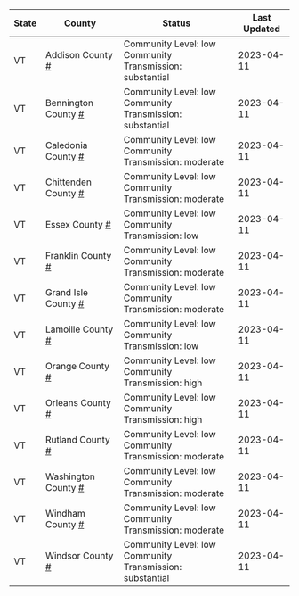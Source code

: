State | County | Status | Last Updated
--- | --- | --- | --- 
VT | Addison County <a href="#addison_county">#</a> | <a name="addison_county"></a>Community Level: low<br/>Community Transmission: substantial | 2023-04-11
VT | Bennington County <a href="#bennington_county">#</a> | <a name="bennington_county"></a>Community Level: low<br/>Community Transmission: substantial | 2023-04-11
VT | Caledonia County <a href="#caledonia_county">#</a> | <a name="caledonia_county"></a>Community Level: low<br/>Community Transmission: moderate | 2023-04-11
VT | Chittenden County <a href="#chittenden_county">#</a> | <a name="chittenden_county"></a>Community Level: low<br/>Community Transmission: moderate | 2023-04-11
VT | Essex County <a href="#essex_county">#</a> | <a name="essex_county"></a>Community Level: low<br/>Community Transmission: low | 2023-04-11
VT | Franklin County <a href="#franklin_county">#</a> | <a name="franklin_county"></a>Community Level: low<br/>Community Transmission: moderate | 2023-04-11
VT | Grand Isle County <a href="#grand_isle_county">#</a> | <a name="grand_isle_county"></a>Community Level: low<br/>Community Transmission: moderate | 2023-04-11
VT | Lamoille County <a href="#lamoille_county">#</a> | <a name="lamoille_county"></a>Community Level: low<br/>Community Transmission: low | 2023-04-11
VT | Orange County <a href="#orange_county">#</a> | <a name="orange_county"></a>Community Level: low<br/>Community Transmission: high | 2023-04-11
VT | Orleans County <a href="#orleans_county">#</a> | <a name="orleans_county"></a>Community Level: low<br/>Community Transmission: high | 2023-04-11
VT | Rutland County <a href="#rutland_county">#</a> | <a name="rutland_county"></a>Community Level: low<br/>Community Transmission: moderate | 2023-04-11
VT | Washington County <a href="#washington_county">#</a> | <a name="washington_county"></a>Community Level: low<br/>Community Transmission: moderate | 2023-04-11
VT | Windham County <a href="#windham_county">#</a> | <a name="windham_county"></a>Community Level: low<br/>Community Transmission: moderate | 2023-04-11
VT | Windsor County <a href="#windsor_county">#</a> | <a name="windsor_county"></a>Community Level: low<br/>Community Transmission: substantial | 2023-04-11
